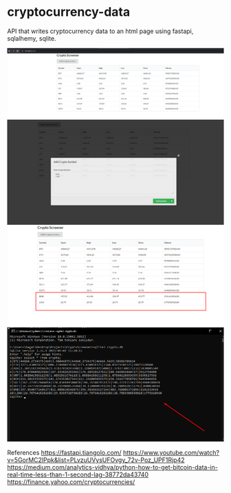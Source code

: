 # cryptocurrency-data
API that writes cryptocurrency data to an html page using fastapi, sqlalhemy, sqlite.

![alt text](https://github.com/burakbaga/cryptocurrency-data/blob/main/images/table.png)
![alt text](https://github.com/burakbaga/cryptocurrency-data/blob/main/images/add1.png)
![alt text](https://github.com/burakbaga/cryptocurrency-data/blob/main/images/add2.png)
![alt text](https://github.com/burakbaga/cryptocurrency-data/blob/main/images/db%20select.png)


References 
https://fastapi.tiangolo.com/
https://www.youtube.com/watch?v=5GorMC2lPpk&list=PLvzuUVysUFOvgy_72v-Poz_UPF1Rjp42
https://medium.com/analytics-vidhya/python-how-to-get-bitcoin-data-in-real-time-less-than-1-second-lag-38772da43740
https://finance.yahoo.com/cryptocurrencies/
